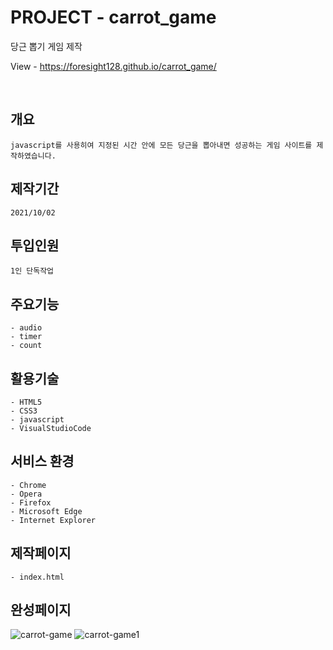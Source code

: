 # PROJECT - carrot_game
당근 뽑기 게임 제작

View - https://foresight128.github.io/carrot_game/

<br>

## 개요
```
javascript를 사용히여 지정된 시간 안에 모든 당근을 뽑아내면 성공하는 게임 사이트를 제작하였습니다.
```

## 제작기간
```
2021/10/02
```

## 투입인원
```
1인 단독작업
```

## 주요기능
```
- audio
- timer
- count
```

## 활용기술
```
- HTML5
- CSS3
- javascript
- VisualStudioCode
```

## 서비스 환경
```
- Chrome
- Opera
- Firefox
- Microsoft Edge
- Internet Explorer
```

## 제작페이지
```
- index.html
```

## 완성페이지

![carrot-game](https://user-images.githubusercontent.com/89468282/135704475-39814551-be1d-4685-adf3-e108dd0b7e58.png)
![carrot-game1](https://user-images.githubusercontent.com/89468282/135704478-f9264afa-dded-4641-bed3-cf9d98b8f1b4.png)
